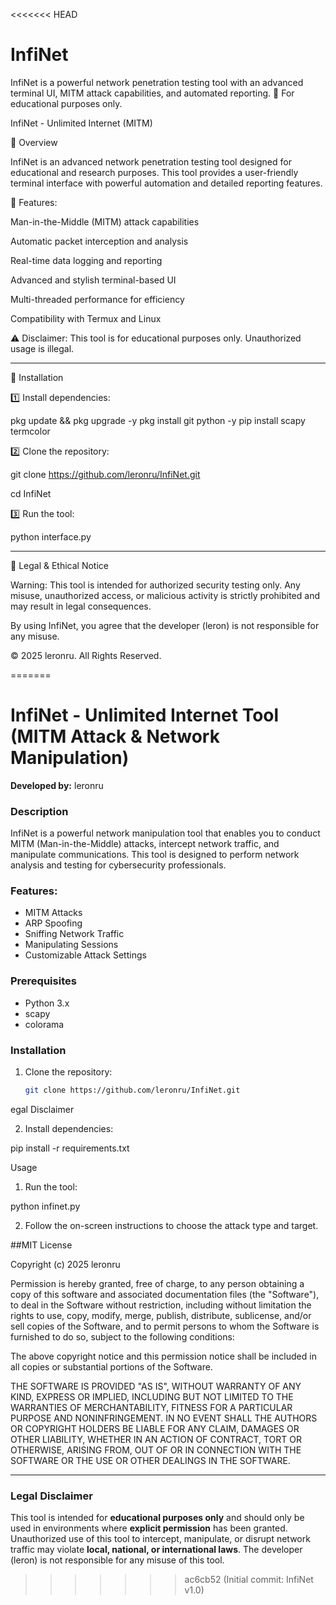 <<<<<<< HEAD
# InfiNet
InfiNet is a powerful network penetration testing tool with an advanced terminal UI, MITM attack capabilities, and automated reporting. 🚀 For educational purposes only.

InfiNet - Unlimited Internet (MITM)

📌 Overview

InfiNet is an advanced network penetration testing tool designed for educational and research purposes. This tool provides a user-friendly terminal interface with powerful automation and detailed reporting features.

🚀 Features:

Man-in-the-Middle (MITM) attack capabilities

Automatic packet interception and analysis

Real-time data logging and reporting

Advanced and stylish terminal-based UI

Multi-threaded performance for efficiency

Compatibility with Termux and Linux


⚠️ Disclaimer: This tool is for educational purposes only. Unauthorized usage is illegal.


---

🔧 Installation

1️⃣ Install dependencies:

pkg update && pkg upgrade -y
pkg install git python -y
pip install scapy termcolor

2️⃣ Clone the repository:

git clone https://github.com/leronru/InfiNet.git

cd InfiNet

3️⃣ Run the tool:

python interface.py


---

📜 Legal & Ethical Notice

Warning: This tool is intended for authorized security testing only. Any misuse, unauthorized access, or malicious activity is strictly prohibited and may result in legal consequences.

By using InfiNet, you agree that the developer (leron) is not responsible for any misuse.

© 2025 leronru. All Rights Reserved.

=======
# InfiNet - Unlimited Internet Tool (MITM Attack & Network Manipulation)
**Developed by:** leronru

### Description
InfiNet is a powerful network manipulation tool that enables you to conduct MITM (Man-in-the-Middle) attacks, intercept network traffic, and manipulate communications. This tool is designed to perform network analysis and testing for cybersecurity professionals.

### Features:
- MITM Attacks
- ARP Spoofing
- Sniffing Network Traffic
- Manipulating Sessions
- Customizable Attack Settings

### Prerequisites
- Python 3.x
- scapy
- colorama

### Installation
1. Clone the repository:
   ```bash
   git clone https://github.com/leronru/InfiNet.git
egal Disclaimer

2. Install dependencies:

pip install -r requirements.txt

Usage

1. Run the tool:

python infinet.py


2. Follow the on-screen instructions to choose the attack type and target.



##MIT License

Copyright (c) 2025 leronru

Permission is hereby granted, free of charge, to any person obtaining a copy
of this software and associated documentation files (the "Software"), to deal
in the Software without restriction, including without limitation the rights
to use, copy, modify, merge, publish, distribute, sublicense, and/or sell
copies of the Software, and to permit persons to whom the Software is
furnished to do so, subject to the following conditions:

The above copyright notice and this permission notice shall be included in all
copies or substantial portions of the Software.

THE SOFTWARE IS PROVIDED "AS IS", WITHOUT WARRANTY OF ANY KIND, EXPRESS OR
IMPLIED, INCLUDING BUT NOT LIMITED TO THE WARRANTIES OF MERCHANTABILITY,
FITNESS FOR A PARTICULAR PURPOSE AND NONINFRINGEMENT. IN NO EVENT SHALL THE
AUTHORS OR COPYRIGHT HOLDERS BE LIABLE FOR ANY CLAIM, DAMAGES OR OTHER
LIABILITY, WHETHER IN AN ACTION OF CONTRACT, TORT OR OTHERWISE, ARISING FROM,
OUT OF OR IN CONNECTION WITH THE SOFTWARE OR THE USE OR OTHER DEALINGS IN THE
SOFTWARE.

---

### **Legal Disclaimer**
This tool is intended for **educational purposes only** and should only be used in environments where **explicit permission** has been granted. Unauthorized use of this tool to intercept, manipulate, or disrupt network traffic may violate **local, national, or international laws**. The developer (leron) is not responsible for any misuse of this tool.
>>>>>>> ac6cb52 (Initial commit: InfiNet v1.0)
